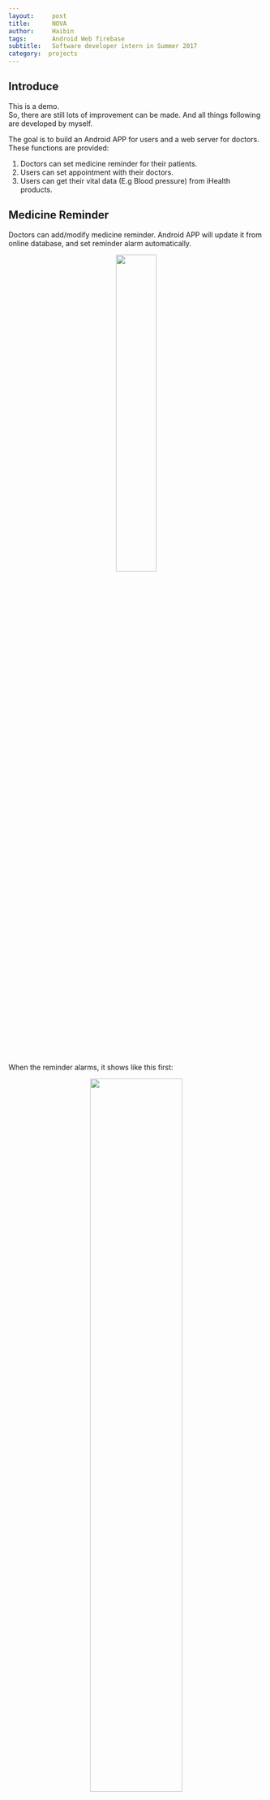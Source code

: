 ```yaml
---
layout:     post
title:      NOVA
author:     Haibin
tags: 		Android Web firebase
subtitle:  	Software developer intern in Summer 2017
category:  projects
---
```

## Introduce
This is a demo.  
So, there are still lots of improvement can be made. And all things following are developed by myself.

The goal is to build an Android APP for users and a web server for doctors. These functions are provided:  
1. Doctors can set medicine reminder for their patients.  
2. Users can set appointment with their doctors.  
3. Users can get their vital data (E.g Blood pressure) from iHealth products.  


## Medicine Reminder
Doctors can add/modify medicine reminder. Android APP will update it from online database, and set reminder alarm automatically.
<div style="text-align:center"><img src= "{{ "/img/projects/nova/medicine.png " | prepend: site.baseurl }}" style="width: 40%; margin-left: 20%; margin-right: 20%;"></div>
<br>

When the reminder alarms, it shows like this first:
<div style="text-align:center"><img src= "{{ "/img/projects/nova/alarmReminder.png " | prepend: site.baseurl }}" style="width: 60%; margin-left: 20%; margin-right: 20%;"></div>
<br>

After users clicked "OK", it will enter into the medicine detail screen, which like this:
<div style="text-align:center"><img src= "{{ "/img/projects/nova/alarmIn.png " | prepend: site.baseurl }}" style="width: 40%; margin-left: 20%; margin-right: 20%;"></div>
<br>
You can see that, the alarming medicine's button is red, to remind users which one should be taken. After users clicked the red button, the button becomes grey, which means users have taken this medicine. Like this:
<div style="text-align:center"><img src= "{{ "/img/projects/nova/alarmAfter.png " | prepend: site.baseurl }}" style="width: 40%; margin-left: 20%; margin-right: 20%;"></div>
<br>
When there is another reminder alarms, the same progress will be executed again. But the privious status will be recorded. Like this:
<div style="text-align:center"><img src= "{{ "/img/projects/nova/alarmRe.png " | prepend: site.baseurl }}" style="width: 20%; margin-left: 20%; margin-right: 20%;"></div>
<div style="text-align:center"><img src= "{{ "/img/projects/nova/alarmReAfter.png " | prepend: site.baseurl }}" style="width: 20%; margin-left: 20%; margin-right: 20%;"></div>
<br>


In this way, we can gather whether users have taken their medicine on time, and display this information in our web server.
<div style="text-align:center"><img src= "{{ "/img/projects/nova/medicine_status.png " | prepend: site.baseurl }}" style="width: 100%; "></div>
<br>
The "Y" here means the user has taken his/her medicine. 
This screen is so ugly. I know that, but this is for some professional user like doctors. So this UI is not the most important thing to solve.  

## Appointment
In appointment part, users can see doctors available time and set an appointment with their doctor. When they enter into "Appointment", the doctor's available time will show first, like:
<div style="text-align:center"><img src= "{{ "/img/projects/nova/appointmentInit.png " | prepend: site.baseurl }}" style="width: 60%; "></div>
<br>
And users cannot set an appointment in inaviable time of their doctor's.


The confirmation will show after long pressing at a time slot.
<div style="text-align:center"><img src= "{{ "/img/projects/nova/appointment.png " | prepend: site.baseurl }}" style="width: 60%; "></div>
<br>

And you can cancel an appointment by long pressing at it.
<div style="text-align:center"><img src= "{{ "/img/projects/nova/appointmentCancel.png " | prepend: site.baseurl }}" style="width: 60%; "></div>
<br>

You cannot set an appointment which has been reserved by others. So, invalid reserved time slot will show as "occupied":
<div style="text-align:center"><img src= "{{ "/img/projects/nova/occupied.png " | prepend: site.baseurl }}" style="width: 60%; "></div>
<br>

This is a doctor's view of appointment:
<div style="text-align:center"><img src= "{{ "/img/projects/nova/appointmentDoctor.png " | prepend: site.baseurl }}" style="width: 100%; "></div>
<br>

## Vital data
By connecting iHealth products, we can help user get their vital data.
<div style="text-align:center"><img src= "{{ "/img/projects/nova/ihealth.png " | prepend: site.baseurl }}" style="width: 40%; "></div>
<br>


## System optimization
I have designed the discrete databases for this system. 


The online database only stores the useful data such as user information.   

And in local database, each reminder date of a medicine is one row in database, so we can let the sql do the search thing.   

In this design, we use local computation and storage resource as many as possible, which can save the data traffic and our website cost.  

## summary

This is the main screen of Android APP. (This part is made by others)
<div style="text-align:center"><img src= "{{ "/img/projects/nova/main.png " | prepend: site.baseurl }}" style="width: 60%; "></div>
<br>

I have developed Medicine reminders, Appointments, user login, sign up, emergency call, Access healthcare records, measure vitals. 

The first two are big parts. The rest of them are easy.
